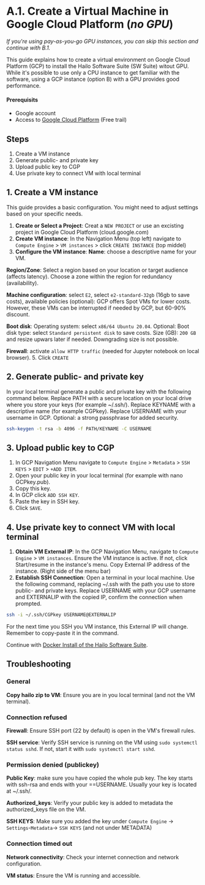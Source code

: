 # A.1. Create a Virtual Machine in Google Cloud Platform (_no GPU_)

_If you're using pay-as-you-go GPU instances, you can skip this section and continue with B.1._

This guide explains how to create a virtual environment on Google Cloud Platform (GCP) to install the Hailo Software Suite (SW Suite) witout GPU. While it's possible to use only a CPU instance to get familiar with the software, using a GCP instance (option B) with a GPU provides good performance.

#### Prerequisits

- Google account
- Access to [Google Cloud Platform](https://console.cloud.google.com) (Free trail)

## Steps
1. Create a VM instance
2. Generate public- and private key
3. Upload public key to CGP
4. Use private key to connect VM with local terminal

## 1. Create a VM instance
This guide provides a basic configuration. You might need to adjust settings based on your specific needs.

1. **Create or Select a Project**: Creat a `NEW PROJECT` or use an excisting project in Google Cloud Platform (cloud.google.com)
2. **Create VM instance**: In the Navigation Menu (top left) navigate to `Compute Engine` > `VM instances` > click `CREATE INSTANCE` (top middel)
3. **Configure the VM instance**: 
**Name**: choose a descriptive name for your VM.

**Region/Zone**: Select a region based on your location or target audience (affects latency). Choose a zone within the region for redundancy (availability). 

**Machine configuration**: select `E2`, select `e2-standard-32gb` (16gb to save costs), available policies (optional): GCP offers Spot VMs for lower costs. However, these VMs can be interrupted if needed by GCP, but 60-90% discount. 

**Boot disk**: Operating system: select `x86/64 Ubuntu 20.04`. Optional: Boot disk type: select `Standard persistent disk` to save costs. Size (GB): `200 GB` and resize upwars later if needed. Downgrading size is not possible. 

**Firewall**: activate `allow HTTP traffic` (needed for Jupyter notebook on local browser).
5. Click `CREATE`

## 2. Generate public- and private key

In your local terminal generate a public and private key with the following command below. Replace PATH with a secure location on your local drive where you store your keys (for example ~/.ssh/). Replace KEYNAME with a descriptive name (for example CGPkey). Replace USERNAME with your username in GCP. Optional: a strong passphrase for added security.
```sh
ssh-keygen -t rsa -b 4096 -f PATH/KEYNAME -C USERNAME
```

## 3. Upload public key to CGP

1. In GCP Navigation Menu navigate to `Compute Engine` > `Metadata` > `SSH KEYS` > `EDIT` > `+ADD ITEM`.
2. Open your public key in your local terminal (for example with nano GCPkey.pub).
3. Copy this key.
4. In GCP click `ADD SSH KEY`.
5. Paste the key in SSH key.
6. Click `SAVE`.

## 4. Use private key to connect VM with local terminal

1. **Obtain VM External IP**: In the GCP Navigation Menu, navigate to `Compute Engine` > `VM instances`. Ensure the VM instance is active. If not, click Start/resume in the instance's menu. Copy External IP address of the instance. (Right side of the menu bar)
2. **Establish SSH Connection**: Open a terminal in your local machine. Use the following command, replacing ~/.ssh with the path you use to store public- and private keys. Replace USERNAME with your GCP username and EXTERNALIP with the copied IP, confirm  the connection when prompted.
```sh
ssh -i ~/.ssh/CGPkey USERNAME@EXTERNALIP
```
	
For the next time you SSH you VM instance, this External IP will change. Remember to copy-paste it in the command.

Continue with [Docker Install of the Hailo Software Suite](https://github.com/marcory-hub/hailo/blob/main/gcp-vm-no-gpu-docker-software-suite-installation.md).

## Troubleshooting 

### General
**Copy hailo zip to VM**: Ensure you are in you local terminal (and not the VM terminal).

### Connection refused
**Firewall**: Ensure SSH port (22 by default) is open in the VM's firewall rules.

**SSH service**: Verify SSH service is running on the VM using `sudo systemctl status sshd`. If not, start it with `sudo systemctl start sshd`.

### Permission denied (publickey)
**Public Key**: make sure you have copied the whole pub key. The key starts with ssh-rsa and ends with your ==USERNAME. Usually your key is located at ~/.ssh/.

**Authorized_keys**: Verify your public key is added to metadata the authorized_keys file on the VM.

**SSH KEYS**: Make sure you added the key under `Compute Engine` -> `Settings`-`Metadata`-> `SSH KEYS` (and not under METADATA)

### Connection timed out
**Network connectivity**: Check your internet connection and network configuration.

**VM status**: Ensure the VM is running and accessible.
